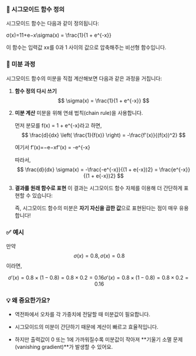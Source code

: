 ### 📌 시그모이드 함수 정의

시그모이드 함수는 다음과 같이 정의됩니다:

σ(x)=11+e−x\sigma(x) = \frac{1}{1 + e^{-x}}

이 함수는 입력값 xx를 0과 1 사이의 값으로 압축해주는 비선형 함수입니다.

### 🧮 미분 과정

시그모이드 함수의 미분을 직접 계산해보면 다음과 같은 과정을 거칩니다:

1. **함수 정의 다시 쓰기** $$ \sigma(x) = \frac{1}{1 + e^{-x}} $$
    
2. **미분 계산** 미분을 위해 연쇄 법칙(chain rule)을 사용합니다.
    
    먼저 분모를 f(x) = 1 + e^{-x}라고 하면, $$ \frac{d}{dx} \left( \frac{1}{f(x)} \right) = -\frac{f'(x)}{(f(x))^2} $$
    
    여기서 f′(x)=−e−xf'(x) = -e^{-x}
    
    따라서, $$ \frac{d}{dx} \sigma(x) = -\frac{-e^{-x}}{(1 + e{-x})2} = \frac{e^{-x}}{(1 + e{-x})2} $$
    
3. **결과를 원래 함수로 표현** 이 결과는 시그모이드 함수 자체를 이용해 더 간단하게 표현할 수 있습니다:
    
    즉, 시그모이드 함수의 미분은 **자기 자신을 곱한 값**으로 표현된다는 점이 매우 유용합니다!
    

### ✅ 예시

만약 $$ σ(x)=0.8, \sigma(x) = 0.8$$이라면,

$$σ′(x)=0.8×(1−0.8)=0.8×0.2=0.16\sigma'(x) = 0.8 \times (1 - 0.8) = 0.8 \times 0.2 = 0.16$$

### 💡 왜 중요한가요?

- 역전파에서 오차를 각 가중치에 전달할 때 미분값이 필요합니다.
    
- 시그모이드의 미분이 간단하기 때문에 계산이 빠르고 효율적입니다.
    
- 하지만 출력값이 0 또는 1에 가까워질수록 미분값이 작아져 **기울기 소멸 문제(vanishing gradient)**가 발생할 수 있어요.